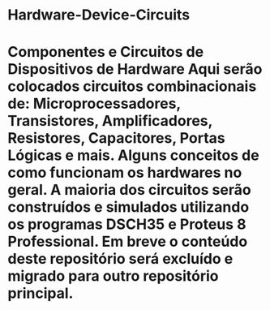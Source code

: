 # Hardware-Device-Circuits
# Componentes e Circuitos de Dispositivos de Hardware  Aqui serão colocados circuitos combinacionais de: Microprocessadores, Transistores, Amplificadores, Resistores, Capacitores, Portas Lógicas e mais. Alguns conceitos de como funcionam os hardwares no geral. A maioria dos circuitos serão construídos e simulados utilizando os programas DSCH35 e Proteus 8 Professional. Em breve o conteúdo deste repositório será excluído e migrado para outro repositório principal.
